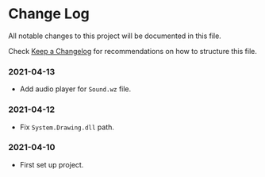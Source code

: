 # Change Log

All notable changes to this project will be documented in this file.

Check [Keep a Changelog](http://keepachangelog.com/) for recommendations on how to structure this file.


### 2021-04-13

* Add audio player for `Sound.wz` file.

### 2021-04-12

* Fix `System.Drawing.dll` path.

### 2021-04-10

* First set up project.
